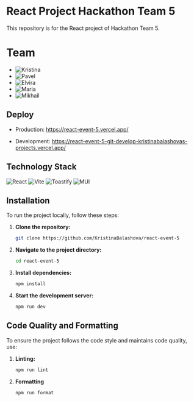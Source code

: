 # React Project Hackathon Team 5

This repository is for the React project of Hackathon Team 5.

# Team

- ![Kristina](https://github.com/KristinaBalashova)
- ![Pavel](https://github.com/Developer2220)
- ![Elvira](https://github.com/Elvira-del)
- ![Maria](https://github.com/Maria2721)
- ![Mikhail](https://github.com/Mike-Zakharov)

## Deploy

- Production: https://react-event-5.vercel.app/

- Development: https://react-event-5-git-develop-kristinabalashovas-projects.vercel.app/

## Technology Stack

![React](https://img.shields.io/badge/React-20232A?style=for-the-badge&logo=react&logoColor=61DAFB)
![Vite](https://img.shields.io/badge/Vite-646CFF?style=for-the-badge&logo=vite&logoColor=white)
![Toastify](https://img.shields.io/badge/Toastify-FF3D00?style=for-the-badge&logo=react&logoColor=white)
![MUI](https://img.shields.io/badge/MUI-007FFF?style=for-the-badge&logo=mui&logoColor=white)

## Installation

To run the project locally, follow these steps:

1. **Clone the repository:**
   ```bash
   git clone https://github.com/KristinaBalashova/react-event-5
   ```
2. **Navigate to the project directory:**
   ```bash
   cd react-event-5
   ```
3. **Install dependencies:**
   ```bash
   npm install
   ```
4. **Start the development server:**
   ```bash
   npm run dev
   ```

## Code Quality and Formatting

To ensure the project follows the code style and maintains code quality, use:

1. **Linting:**
   ```bash
   npm run lint
   ```
2. **Formatting**
   ```bash
   npm run format
   ```
